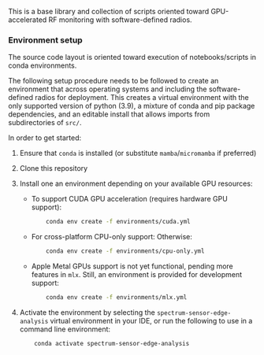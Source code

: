 This is a base library and collection of scripts oriented toward GPU-accelerated RF monitoring with software-defined radios.

### Environment setup
The source code layout is oriented toward execution of notebooks/scripts in conda environments.

The following setup procedure needs to be followed to create an environment that across operating systems and including the software-defined radios for deployment. This creates a virtual environment with the only supported version of python (3.9), a mixture of conda and pip package dependencies, and an editable install that allows imports from subdirectories of `src/`. 

In order to get started:
1. Ensure that `conda` is installed (or substitute `mamba`/`micromamba` if preferred)
2. Clone this repository
3. Install one an environment depending on your available GPU resources:

    - To support CUDA GPU acceleration (requires hardware GPU support):

        ```sh
            conda env create -f environments/cuda.yml
        ```

    - For cross-platform CPU-only support:
        Otherwise:
        ```sh
            conda env create -f environments/cpu-only.yml
        ```

    - Apple Metal GPUs support is not yet functional, pending more features in `mlx`. Still, an environment is provided for development support:
        ```sh
            conda env create -f environments/mlx.yml

4. Activate the environment by selecting the `spectrum-sensor-edge-analysis` virtual environment in your IDE, or run the following to use in a command line environment:

    ```sh
        conda activate spectrum-sensor-edge-analysis
    ```